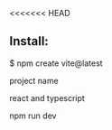 <<<<<<< HEAD
## Install:
$ npm create vite@latest

project name

react and typescript

npm run dev

